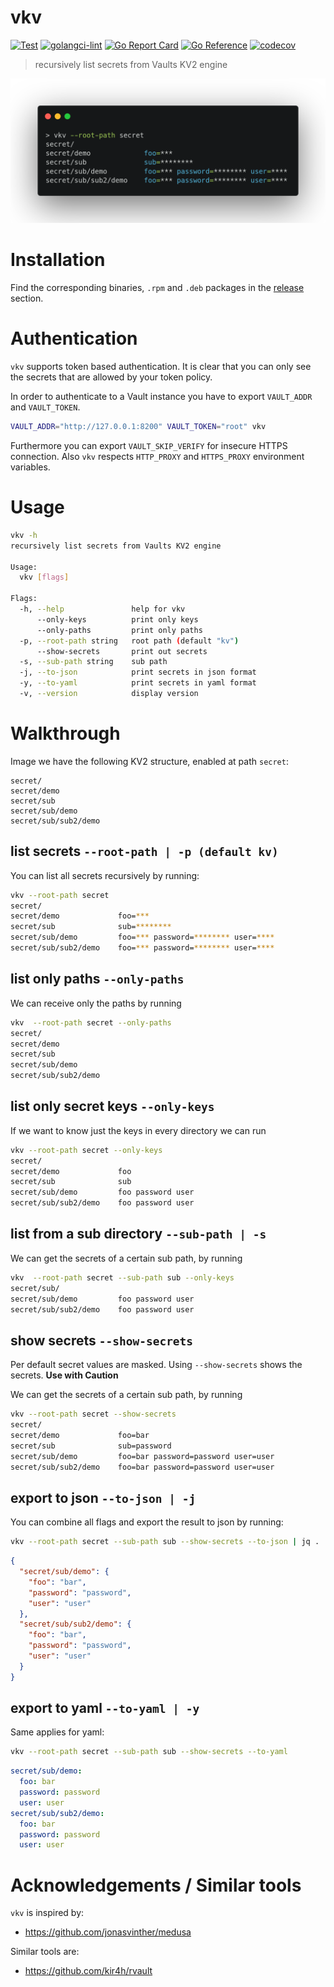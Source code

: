 # vkv
[![Test](https://github.com/FalcoSuessgott/vkv/actions/workflows/test.yml/badge.svg)](https://github.com/FalcoSuessgott/vkv/actions/workflows/test.yml) [![golangci-lint](https://github.com/FalcoSuessgott/vkv/actions/workflows/lint.yml/badge.svg)](https://github.com/FalcoSuessgott/vkv/actions/workflows/lint.yml) [![Go Report Card](https://goreportcard.com/badge/github.com/FalcoSuessgott/vkv)](https://goreportcard.com/report/github.com/FalcoSuessgott/vkv) [![Go Reference](https://pkg.go.dev/badge/github.com/FalcoSuessgott/vkv.svg)](https://pkg.go.dev/github.com/FalcoSuessgott/vkv) [![codecov](https://codecov.io/gh/FalcoSuessgott/vkv/branch/main/graph/badge.svg?token=Y5K4SID71F)](https://codecov.io/gh/FalcoSuessgott/vkv)

> recursively list secrets from Vaults KV2 engine

![img](assets/example.png)

# Installation
Find the corresponding binaries, `.rpm` and `.deb` packages in the [release](https://github.com/FalcoSuessgott/vkv/releases) section.

# Authentication
`vkv` supports token based authentication. It is clear that you can only see the secrets that are allowed by your token policy.

In order to authenticate to a Vault instance you have to export `VAULT_ADDR` and `VAULT_TOKEN`.

```bash
VAULT_ADDR="http://127.0.0.1:8200" VAULT_TOKEN="root" vkv
```

Furthermore you can export `VAULT_SKIP_VERIFY` for insecure HTTPS connection. Also `vkv` respects `HTTP_PROXY` and `HTTPS_PROXY` environment variables.

# Usage
```bash
vkv -h
recursively list secrets from Vaults KV2 engine

Usage:
  vkv [flags]

Flags:
  -h, --help               help for vkv
      --only-keys          print only keys
      --only-paths         print only paths
  -p, --root-path string   root path (default "kv")
      --show-secrets       print out secrets
  -s, --sub-path string    sub path
  -j, --to-json            print secrets in json format
  -y, --to-yaml            print secrets in yaml format
  -v, --version            display version
```

# Walkthrough
Image we have the following KV2 structure, enabled at path `secret`:

```
secret/
secret/demo
secret/sub
secret/sub/demo
secret/sub/sub2/demo
```

## list secrets `--root-path | -p (default kv)`
You can list all secrets recursively by running:

```bash
vkv --root-path secret
secret/
secret/demo             foo=***
secret/sub              sub=********
secret/sub/demo         foo=*** password=******** user=****
secret/sub/sub2/demo    foo=*** password=******** user=****
```

## list only paths `--only-paths`
We can receive only the paths by running

```bash
vkv  --root-path secret --only-paths
secret/
secret/demo
secret/sub
secret/sub/demo
secret/sub/sub2/demo
```

## list only secret keys  `--only-keys`
If we want to know just the keys in every directory we can run

```bash
vkv --root-path secret --only-keys
secret/
secret/demo             foo
secret/sub              sub
secret/sub/demo         foo password user
secret/sub/sub2/demo    foo password user
```

## list from a sub directory `--sub-path | -s`
We can get the secrets of a certain sub path, by running

```bash
vkv  --root-path secret --sub-path sub --only-keys
secret/sub/
secret/sub/demo         foo password user
secret/sub/sub2/demo    foo password user
```

## show secrets  `--show-secrets`
Per default secret values are masked. Using `--show-secrets` shows the secrets. **Use with Caution**

We can get the secrets of a certain sub path, by running

```bash
vkv --root-path secret --show-secrets
secret/
secret/demo             foo=bar
secret/sub              sub=password
secret/sub/demo         foo=bar password=password user=user
secret/sub/sub2/demo    foo=bar password=password user=user
```

## export to json `--to-json | -j`
You can combine all flags and export the result to json by running:

```bash
vkv --root-path secret --sub-path sub --show-secrets --to-json | jq .
```

```json
{
  "secret/sub/demo": {
    "foo": "bar",
    "password": "password",
    "user": "user"
  },
  "secret/sub/sub2/demo": {
    "foo": "bar",
    "password": "password",
    "user": "user"
  }
}
```

## export to yaml  `--to-yaml | -y`
Same applies for yaml:

```bash
vkv --root-path secret --sub-path sub --show-secrets --to-yaml
```

```yaml
secret/sub/demo:
  foo: bar
  password: password
  user: user
secret/sub/sub2/demo:
  foo: bar
  password: password
  user: user
```

# Acknowledgements / Similar tools
`vkv` is inspired by:
* https://github.com/jonasvinther/medusa

Similar tools are:
* https://github.com/kir4h/rvault